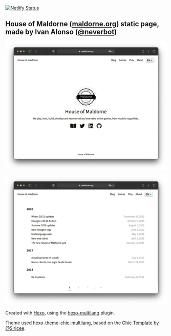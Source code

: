[![Netlify Status](https://api.netlify.com/api/v1/badges/5120c49d-b61b-4b02-8862-aa642a871ca9/deploy-status)](https://app.netlify.com/sites/focused-golick-9da1ae/deploys)

## House of Maldorne ([maldorne.org](https://maldorne.org/)) static page, made by Ivan Alonso ([@neverbot](https://github.com/neverbot))

![](screenshot.png)

![](screenshot-blog.png)

Created with [Hexo](https://hexo.io/), using the [hexo-multilang](https://github.com/neverbot/hexo-multilang/) plugin.

Theme used [hexo-theme-chic-multilang](https://github.com/neverbot/hexo-theme-chic-multilang/), based on the [Chic Template](https://github.com/Siricee/hexo-theme-Chic) by [@Siricee](https://github.com/Siricee).

